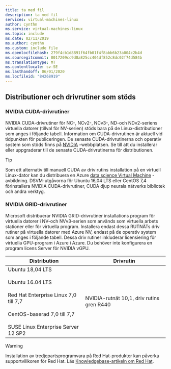 ```yaml
---
title: ta med fil
description: ta med fil
services: virtual-machines-linux
author: cynthn
ms.service: virtual-machines-linux
ms.topic: include
ms.date: 02/11/2019
ms.author: cynthn
ms.custom: include file
ms.openlocfilehash: 279f4cb1d8891f64fb01f4f8abb6b23a004c2b4d
ms.sourcegitcommit: 8017209cc9d8a825cc404df852c8dc02f74d584b
ms.translationtype: MT
ms.contentlocale: sv-SE
ms.lasthandoff: 06/01/2020
ms.locfileid: "84268919"
---
```

## <a name="supported-distributions-and-drivers"></a>Distributioner och drivrutiner som stöds

### <a name="nvidia-cuda-drivers"></a>NVIDIA CUDA-drivrutiner

NVIDIA CUDA-drivrutiner för NC-, NCv2-, NCv3-, ND-och NDv2-seriens virtuella datorer (tillval för NV-serien) stöds bara på de Linux-distributioner som anges i följande tabell. Information om CUDA-drivrutinen är aktuell vid tidpunkten för publiceringen. De senaste CUDA-drivrutinerna och operativ system som stöds finns på [NVIDIA](https://developer.nvidia.com/cuda-zone) -webbplatsen. Se till att du installerar eller uppgraderar till de senaste CUDA-drivrutinerna för distributionen. 

> [!TIP]
> Som ett alternativ till manuell CUDA av driv rutins installation på en virtuell Linux-dator kan du distribuera en Azure [data science Virtual Machine](../articles/machine-learning/data-science-virtual-machine/overview.md) -avbildning. DSVM-utgåvorna för Ubuntu 16,04 LTS eller CentOS 7,4 förinstallera NVIDIA CUDA-drivrutiner, CUDA djup neurala nätverks bibliotek och andra verktyg.


### <a name="nvidia-grid-drivers"></a>NVIDIA GRID-drivrutiner

Microsoft distribuerar NVIDIA GRID-drivrutiner installations program för virtuella datorer i NV-och NVv3-serien som används som virtuella arbets stationer eller för virtuella program. Installera endast dessa RUTNÄTs driv rutiner på virtuella datorer med Azure NV, endast på de operativ system som anges i följande tabell. Dessa driv rutiner inkluderar licensiering för virtuella GPU-program i Azure i Azure. Du behöver inte konfigurera en program licens Server för NVIDIA vGPU.

| Distribution | Drivrutin |
| --- | -- |
|Ubuntu 18,04 LTS<br/><br/>Ubuntu 16.04 LTS<br/><br/>Red Hat Enterprise Linux 7,0 till 7,7<br/><br/>CentOS-baserad 7,0 till 7,7<br/><br/>SUSE Linux Enterprise Server 12 SP2 | NVIDIA-rutnät 10,1, driv rutins gren R440|

> [!WARNING] 
> Installation av tredjepartsprogramvara på Red Hat-produkter kan påverka supportvillkoren för Red Hat. Läs [Knowledgebase-artikeln om Red Hat](https://access.redhat.com/articles/1067).
>
